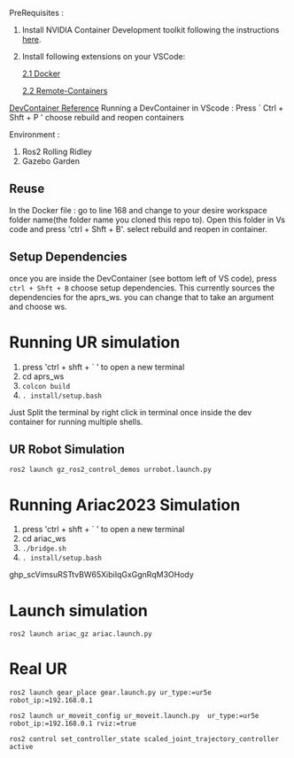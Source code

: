
PreRequisites :

1. Install NVIDIA Container Development toolkit
            following the instructions
 [here](https://docs.nvidia.com/datacenter/cloud-native/container-toolkit/latest/install-guide.html).

2. Install following extensions on your VSCode: 

    [2.1 Docker](https://marketplace.visualstudio.com/items?itemName=ms-azuretools.vscode-docker)

    [2.2 Remote-Containers](https://marketplace.visualstudio.com/items?itemName=ms-vscode-remote.remote-containers)

[DevContainer Reference](https://containers.dev/implementors/json_reference/#remoteUser)
Running a DevContainer in VScode :
Press ` Ctrl + Shft + P ' choose rebuild and reopen containers

Environment :

1. Ros2 Rolling Ridley
2. Gazebo Garden

## Reuse
    
In the Docker file : go to line 168 and change to your desire workspace folder name(the folder name you cloned this repo to).
Open this folder in Vs code and press 'ctrl + Shft + B'. select rebuild and reopen in container.

## Setup Dependencies

once you are inside the DevContainer (see bottom left of VS code), press `ctrl + Shft + B` choose setup dependencies. This currently sources the dependencies for the aprs_ws. you can change that to take an argument and choose ws.

# Running UR simulation

1. press 'ctrl + shft + ` ' to open a new terminal
2. cd aprs_ws
3. ```colcon build```
4. ```. install/setup.bash```

Just Split the terminal by right click in terminal once inside the dev container for running multiple shells.

## UR Robot Simulation

```
ros2 launch gz_ros2_control_demos urrobot.launch.py
```

# Running Ariac2023 Simulation

1. press 'ctrl + shft + ` ' to open a new terminal
2. cd ariac_ws
3. ```./bridge.sh```
4. ```. install/setup.bash```

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

# Launch simulation

```
ros2 launch ariac_gz ariac.launch.py
```


# Real UR
``` 
ros2 launch gear_place gear.launch.py ur_type:=ur5e robot_ip:=192.168.0.1
```
```
ros2 launch ur_moveit_config ur_moveit.launch.py  ur_type:=ur5e robot_ip:=192.168.0.1 rviz:=true
```
```
ros2 control set_controller_state scaled_joint_trajectory_controller active
```
